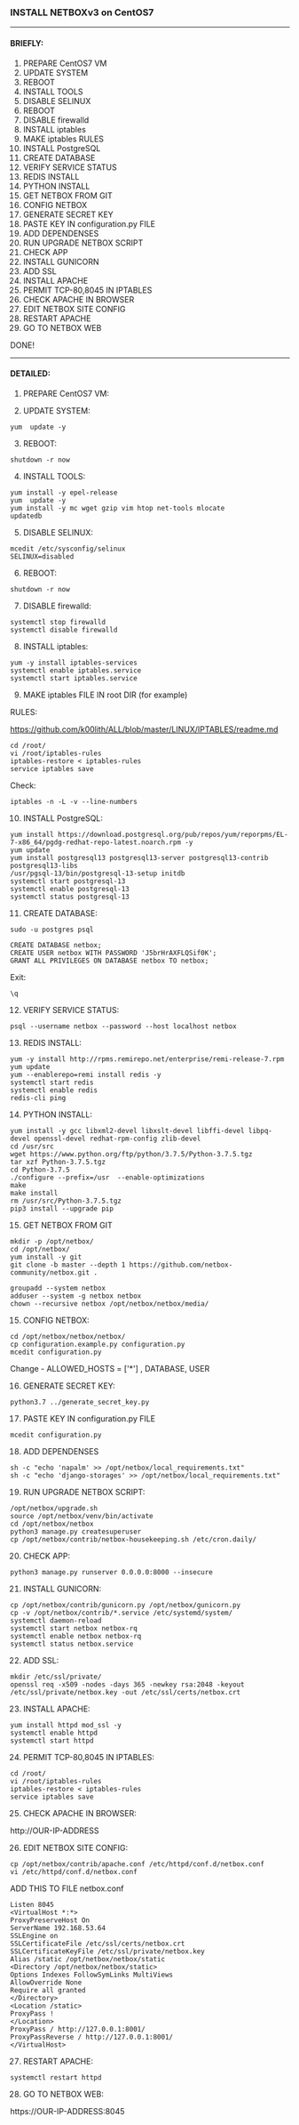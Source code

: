 ### INSTALL NETBOXv3 on CentOS7
------------------------------------------

#### BRIEFLY:

1.  PREPARE CentOS7 VM
2.  UPDATE SYSTEM
3.  REBOOT
4.  INSTALL TOOLS
5.  DISABLE SELINUX
6.  REBOOT
7.  DISABLE firewalld
8.  INSTALL iptables
9.  MAKE iptables RULES
10. INSTALL PostgreSQL
11. CREATE DATABASE
12. VERIFY SERVICE STATUS
13. REDIS INSTALL
14. PYTHON INSTALL
15. GET NETBOX FROM GIT
15. CONFIG NETBOX
16. GENERATE SECRET KEY
17. PASTE KEY IN configuration.py FILE
18. ADD DEPENDENSES
19. RUN UPGRADE NETBOX SCRIPT
20. CHECK APP
21. INSTALL GUNICORN
22. ADD SSL
23. INSTALL APACHE
24. PERMIT TCP-80,8045 IN IPTABLES
25. CHECK APACHE IN BROWSER
26. EDIT NETBOX SITE CONFIG
27. RESTART APACHE
28. GO TO NETBOX WEB

DONE!

------------------------------------------

#### DETAILED:

1.  PREPARE CentOS7 VM:

2.  UPDATE SYSTEM:
```
yum  update -y
```

3.  REBOOT:
```
shutdown -r now
```
4.  INSTALL TOOLS:
```
yum install -y epel-release
yum  update -y
yum install -y mc wget gzip vim htop net-tools mlocate
updatedb
```
5.  DISABLE SELINUX:
```
mcedit /etc/sysconfig/selinux
SELINUX=disabled
```
6.  REBOOT:
```
shutdown -r now
```

7.  DISABLE firewalld:
```
systemctl stop firewalld
systemctl disable firewalld
```

8.  INSTALL iptables:
```
yum -y install iptables-services
systemctl enable iptables.service 
systemctl start iptables.service
```

9.  MAKE iptables FILE IN root DIR (for example)

RULES:

https://github.com/k00lith/ALL/blob/master/LINUX/IPTABLES/readme.md

```
cd /root/
vi /root/iptables-rules
iptables-restore < iptables-rules
service iptables save
```

Check:
```
iptables -n -L -v --line-numbers
```
10. INSTALL PostgreSQL:
```
yum install https://download.postgresql.org/pub/repos/yum/reporpms/EL-7-x86_64/pgdg-redhat-repo-latest.noarch.rpm -y
yum update
yum install postgresql13 postgresql13-server postgresql13-contrib postgresql13-libs
/usr/pgsql-13/bin/postgresql-13-setup initdb
systemctl start postgresql-13
systemctl enable postgresql-13
systemctl status postgresql-13
```

11. CREATE DATABASE:
```
sudo -u postgres psql
```
```
CREATE DATABASE netbox;
CREATE USER netbox WITH PASSWORD 'J5brHrAXFLQSif0K';
GRANT ALL PRIVILEGES ON DATABASE netbox TO netbox;
```
Exit:
```
\q
```

12. VERIFY SERVICE STATUS:
```
psql --username netbox --password --host localhost netbox
```

13. REDIS INSTALL:
```
yum -y install http://rpms.remirepo.net/enterprise/remi-release-7.rpm
yum update
yum --enablerepo=remi install redis -y
systemctl start redis
systemctl enable redis
redis-cli ping
```

14. PYTHON INSTALL:
```
yum install -y gcc libxml2-devel libxslt-devel libffi-devel libpq-devel openssl-devel redhat-rpm-config zlib-devel
cd /usr/src 
wget https://www.python.org/ftp/python/3.7.5/Python-3.7.5.tgz
tar xzf Python-3.7.5.tgz
cd Python-3.7.5 
./configure --prefix=/usr  --enable-optimizations
make
make install
rm /usr/src/Python-3.7.5.tgz
pip3 install --upgrade pip
```

15. GET NETBOX FROM GIT
```
mkdir -p /opt/netbox/ 
cd /opt/netbox/
yum install -y git
git clone -b master --depth 1 https://github.com/netbox-community/netbox.git .

groupadd --system netbox
adduser --system -g netbox netbox
chown --recursive netbox /opt/netbox/netbox/media/
```

15. CONFIG NETBOX:
```
cd /opt/netbox/netbox/netbox/
cp configuration.example.py configuration.py
mcedit configuration.py 
```

Change - ALLOWED_HOSTS = ['*'] , DATABASE, USER


16. GENERATE SECRET KEY:
```
python3.7 ../generate_secret_key.py
```

17. PASTE KEY IN configuration.py FILE
```
mcedit configuration.py 
```

18. ADD DEPENDENSES
```
sh -c "echo 'napalm' >> /opt/netbox/local_requirements.txt"
sh -c "echo 'django-storages' >> /opt/netbox/local_requirements.txt" 
```

19. RUN UPGRADE NETBOX SCRIPT:
```
/opt/netbox/upgrade.sh 
source /opt/netbox/venv/bin/activate
cd /opt/netbox/netbox
python3 manage.py createsuperuser
cp /opt/netbox/contrib/netbox-housekeeping.sh /etc/cron.daily/
```

20. CHECK APP:
```
python3 manage.py runserver 0.0.0.0:8000 --insecure
```
21. INSTALL GUNICORN:
```
cp /opt/netbox/contrib/gunicorn.py /opt/netbox/gunicorn.py
cp -v /opt/netbox/contrib/*.service /etc/systemd/system/
systemctl daemon-reload
systemctl start netbox netbox-rq
systemctl enable netbox netbox-rq
systemctl status netbox.service
```

22. ADD SSL:
```
mkdir /etc/ssl/private/
openssl req -x509 -nodes -days 365 -newkey rsa:2048 -keyout /etc/ssl/private/netbox.key -out /etc/ssl/certs/netbox.crt
```

23. INSTALL APACHE:
```
yum install httpd mod_ssl -y
systemctl enable httpd
systemctl start httpd
```
24. PERMIT TCP-80,8045 IN IPTABLES:
```
cd /root/
vi /root/iptables-rules
iptables-restore < iptables-rules
service iptables save
```
25. CHECK APACHE IN BROWSER:

http://OUR-IP-ADDRESS

26. EDIT NETBOX SITE CONFIG: 
```
cp /opt/netbox/contrib/apache.conf /etc/httpd/conf.d/netbox.conf
vi /etc/httpd/conf.d/netbox.conf
```

ADD THIS TO FILE netbox.conf
```
Listen 8045
<VirtualHost *:*>
ProxyPreserveHost On
ServerName 192.168.53.64
SSLEngine on
SSLCertificateFile /etc/ssl/certs/netbox.crt
SSLCertificateKeyFile /etc/ssl/private/netbox.key
Alias /static /opt/netbox/netbox/static
<Directory /opt/netbox/netbox/static>
Options Indexes FollowSymLinks MultiViews
AllowOverride None
Require all granted
</Directory>
<Location /static>
ProxyPass !
</Location>
ProxyPass / http://127.0.0.1:8001/
ProxyPassReverse / http://127.0.0.1:8001/
</VirtualHost>
```

27. RESTART APACHE:
```
systemctl restart httpd
```

28. GO TO NETBOX WEB:


https://OUR-IP-ADDRESS:8045


